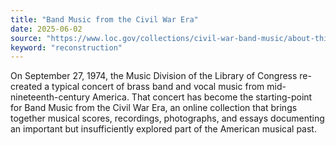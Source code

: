 ```yaml
---
title: "Band Music from the Civil War Era"
date: 2025-06-02
source: "https://www.loc.gov/collections/civil-war-band-music/about-this-collection/"
keyword: "reconstruction"
---
```


On September 27, 1974, the Music Division of the Library of Congress re-created a typical concert of brass band and vocal music from mid-nineteenth-century America. That concert has become the starting-point for Band Music from the Civil War Era, an online collection that brings together musical scores, recordings, photographs, and essays documenting an important but insufficiently explored part of the American musical past.

